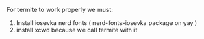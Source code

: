 For termite to work properly we must:
1) Install iosevka nerd fonts ( nerd-fonts-iosevka package on yay )
2) install xcwd because we call termite with it
